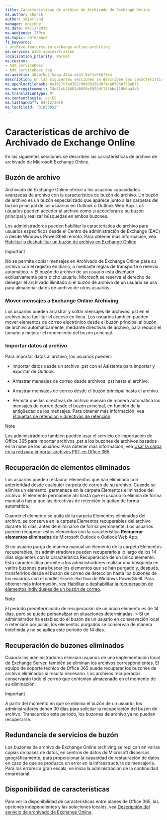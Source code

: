 ```yaml
---
title: Características de archivo de Archivado de Exchange Online
ms.author: sharik
author: skjerland
manager: mnirkhe
ms.date: 04/11/2019
ms.audience: ITPro
ms.topic: reference
f1_keywords:
- archive-features-in-exchange-online-archiving
ms.service: o365-administration
localization_priority: Normal
ms.custom:
- Adm_ServiceDesc
- Adm_ServiceDesc_top
ms.assetid: 38abfbd2-5aaa-444a-a431-5e71c566f3e4
description: En las siguientes secciones se describen las características de archivo de archivado de Microsoft Exchange Online.
ms.openlocfilehash: ba1617cfad392290dd9259d8f4eb87860f58eb73
ms.sourcegitcommit: 74e81cb28482d8659e5923df133bbc116b6aa3a8
ms.translationtype: MT
ms.contentlocale: es-ES
ms.lasthandoff: 04/12/2019
ms.locfileid: "31833852"
---
```

# <a name="archive-features-in-exchange-online-archiving"></a>Características de archivo de Archivado de Exchange Online

En las siguientes secciones se describen las características de archivo de archivado de Microsoft Exchange Online.
  
## <a name="archive-mailbox"></a>Buzón de archivo

Archivado de Exchange Online ofrece a los usuarios capacidades avanzadas de archivo con la característica de buzón de archivo. Un buzón de archivo es un buzón especializado que aparece junto a las carpetas del buzón principal de los usuarios en Outlook o Outlook Web App. Los usuarios pueden acceder al archivo como si accedieran a su buzón principal y realizar búsquedas en ambos buzones.
  
Los administradores pueden habilitar la característica de archivo para usuarios específicos desde el Centro de administración de Exchange (EAC) o desde Windows PowerShell remoto. Para obtener más información, vea [Habilitar o deshabilitar un buzón de archivo en Exchange Online](https://go.microsoft.com/fwlink/p/?LinkId=404425).
  
> [!IMPORTANT]
>  No se permite copiar mensajes en Archivado de Exchange Online para su archivo con el registro en diario, o mediante reglas de transporte o reenvío automático. >  El buzón de archivo de un usuario está diseñado exclusivamente para dicho usuario. Microsoft se reserva el derecho de denegar el archivado ilimitado si el buzón de archivo de un usuario se usa para almacenar datos de archivo de otros usuarios. 
  
### <a name="move-messages-to-exchange-online-archiving"></a>Mover mensajes a Exchange Online Archiving

Los usuarios pueden arrastrar y soltar mensajes de archivos. pst en el archivo para facilitar el acceso en línea. Los usuarios también pueden mover elementos de correo electrónico desde el buzón principal al buzón de archivo automáticamente, mediante directivas de archivo, para reducir el tamaño y mejorar el rendimiento del buzón principal. 
  
### <a name="import-data-to-the-archive"></a>Importar datos al archivo

Para importar datos al archivo, los usuarios pueden:
  
- Importar datos desde un archivo .pst con el Asistente para importar y exportar de Outlook.
    
- Arrastrar mensajes de correo desde archivos .pst hasta el archivo.
    
- Arrastrar mensajes de correo desde el buzón principal hasta el archivo.
    
- Permitir que las directivas de archivo muevan de manera automática los mensajes de correo desde el buzón principal, en función de la antigüedad de los mensajes. Para obtener más información, vea [Etiquetas de retención y directivas de retención](https://go.microsoft.com/fwlink/p/?LinkId=314153).
    
> [!NOTE]
> Los administradores también pueden usar el servicio de importación de Office 365 para importar archivos .pst a los buzones de archivos basados en la nube de los usuarios. Para obtener más información, vea [Usar la carga en la red para importar archivos PST en Office 365](https://go.microsoft.com/fwlink/p/?linkid=823074). 
  
## <a name="deleted-item-recovery"></a>Recuperación de elementos eliminados

Los usuarios pueden restaurar elementos que han eliminado con anterioridad desde cualquier carpeta de correo de su archivo. Cuando se elimina un elemento, permanece en la carpeta Elementos eliminados del archivo. El elemento permanece ahí hasta que el usuario lo elimina de forma manual o hasta que las directivas de retención lo quitan de forma automática.
  
Cuando el elemento se quita de la carpeta Elementos eliminados del archivo, se conserva en la carpeta Elementos recuperables del archivo durante 14 días, antes de eliminarse de forma permanente. Los usuarios pueden recuperar estos elementos con la característica **Recuperar elementos eliminados** de Microsoft Outlook o Outlook Web App. 
  
Si un usuario purga de manera manual un elemento de la carpeta Elementos recuperables, los administradores pueden recuperarlo a lo largo de los 14 días siguientes con la característica Recuperación de un único elemento. Esta característica permite a los administradores realizar una búsqueda en varios buzones para buscar los elementos que se han purgado y, después, transferirlos desde el buzón de correo de detección hasta los buzones de los usuarios con el cmdlet  `Search-Mailbox` de Windows PowerShell. Para obtener más información, vea [Habilitar o deshabilitar la recuperación de elementos individuales de un buzón de correo](https://go.microsoft.com/fwlink/p/?LinkId=314155).
  
> [!NOTE]
>  El período predeterminado de recuperación de un único elemento es de 14 días, pero se puede personalizar en situaciones determinadas. >  Si un administrador ha establecido el buzón de un usuario en conservación local o retención por juicio, los elementos purgados se conservan de manera indefinida y no se aplica este período de 14 días. 
  
## <a name="deleted-mailbox-recovery"></a>Recuperación de buzones eliminados

Cuando los administradores eliminan usuarios de una implementación local de Exchange Server, también se eliminan los archivos correspondientes. El equipo de soporte técnico de Office 365 puede recuperar los buzones de archivo eliminados si resulta necesario. Los archivos recuperados conservarán todo el correo que contenían almacenado en el momento de su eliminación.
  
> [!IMPORTANT]
> A partir del momento en que se elimina el buzón de un usuario, los administradores tienen 30 días para solicitar la recuperación del buzón de archivo. Transcurrido este período, los buzones de archivo ya no pueden recuperarse. 
  
## <a name="mailbox-service-redundancy"></a>Redundancia de servicios de buzón

Los buzones de archivo de Exchange Online archiving se replican en varias copias de bases de datos, en centros de datos de Microsoft dispersos geográficamente, para proporcionar la capacidad de restauración de datos en caso de que se produzca un error en la infraestructura de mensajería. Para los errores a gran escala, se inicia la administración de la continuidad empresarial. 
  
## <a name="feature-availability"></a>Disponibilidad de características

Para ver la disponibilidad de características entre planes de Office 365, las opciones independientes y las soluciones locales, vea [Descripción del servicio de archivado de Exchange Online](exchange-online-archiving-service-description.md).
  
